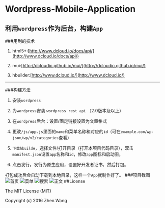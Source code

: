 # Wordpress-Mobile-Application
利用`wordpress`作为后台，构建`App`
-------------------
###用到的技术
1. html5+:[http://www.dcloud.io/docs/api/](http://www.dcloud.io/docs/api/)

2. mui:[http://dcloudio.github.io/mui/](http://dcloudio.github.io/mui/)

3. hbuilder:[http://www.dcloud.io/](http://www.dcloud.io/)

-----------------------
###构建方法
1. 安装`wordpress`

2. 为`wordpress`安装 `wordpress rest api` （2.0版本及以上）

3. 在`wordpress`后台：设置/固定链接设置为文章格式

4. 更改`/js/app.js`里面的`name`和菜单名称和对应的`id`（可在`example.com/wp-json/wp/v2/categories`查看）

5. `下载hbuilde`，选择文件/打开目录（打开本项目代码目录），双击`manifest.json`设置`app`名称和`id`，修改`app`图标和启动图。

6. 点击发行，发行为原生应用，设置好开发者证书，然后打包。

打包成功后会自动下载到本地目录，这样一个`App`就制作好了。
###项目截图
![首页](http://www.fddcn.cn/wp-content/uploads/2016/03/Screenshot_2016-03-31-09-27-53_io.dcloud.HBuilder-169x300.png)
![菜单](http://www.fddcn.cn/wp-content/uploads/2016/03/Screenshot_2016-03-31-09-27-56_io.dcloud.HBuilder-169x300.png)
![搜索](http://www.fddcn.cn/wp-content/uploads/2016/03/Screenshot_2016-04-03-12-22-05_io.dcloud.myblog-169x300.png)
![正文](http://www.fddcn.cn/wp-content/uploads/2016/03/Screenshot_2016-04-03-12-22-23_io.dcloud.myblog-169x300.png)
##License

The MIT License (MIT)

Copyright (c) 2016 Zhen.Wang
